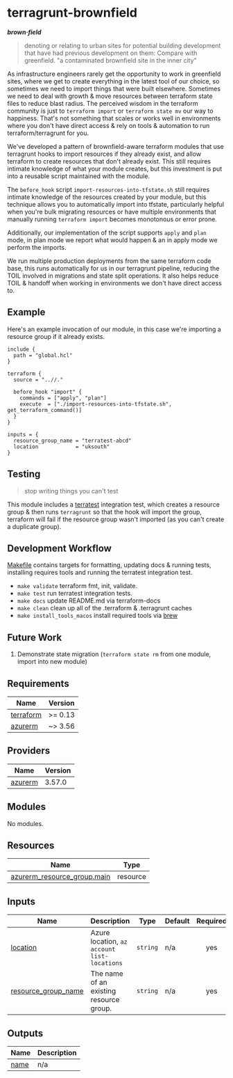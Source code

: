 # terragrunt-brownfield

_**brown·field**_

> denoting or relating to urban sites for potential building development that have had previous development on them: Compare with greenfield.
"a contaminated brownfield site in the inner city"



As infrastructure engineers rarely get the opportunity to work in greenfield sites, where we get to create everything in the latest tool of our choice, so sometimes we need to import things that were built elsewhere. Sometimes we need to deal with growth & move resources between terraform state files to reduce blast radius.  The perceived wisdom in the terraform community is just to `terraform import` or `terraform state mv` our way to happiness. That's not something that scales or works well in environments where you don't have direct access & rely on tools & automation to run terraform/terragrunt for you.

We've developed a pattern of brownfield-aware terraform modules that use terragrunt hooks to import resources if they already exist, and allow terraform to create resources that don't already exist.  This still requires intimate knowledge of what your module creates, but this investment is put into a reusable script maintained with the module.

The `before_hook` script `import-resources-into-tfstate.sh` still requires intimate knowledge of the resources created by your module, but this technique allows you to automatically import into tfstate, particularly helpful when you're bulk migrating resources or have multiple environments that manually running `terraform import` becomes monotonous or error prone.

Additionally, our implementation of the script supports `apply` and `plan` mode, in plan mode we report what would happen & an in apply mode we perform the imports. 

We run multiple production deployments from the same terraform code base, this runs automatically for us in our terragrunt pipeline, reducing the TOIL involved in migrations and state split operations. It also helps reduce TOIL & handoff when working in environments we don't have direct access to.


## Example

Here's an example invocation of our module, in this case we're importing a resource group if it already exists.

```hcl
include {
  path = "global.hcl"
}

terraform {
  source = "..//."

  before_hook "import" {
    commands = ["apply", "plan"]
    execute  = ["./import-resources-into-tfstate.sh", get_terraform_command()]
  }
}

inputs = {
  resource_group_name = "terratest-abcd"
  location            = "uksouth"
}
```

## Testing

> stop writing things you can't test

This module includes a [terratest](https://terratest.gruntwork.io/) integration test, which creates a resource group & then runs `terragrunt` so that the hook will import the group, terraform will fail if the resource group wasn't imported (as you can't create a duplicate group). 

## Development Workflow

[Makefile](Makefile) contains targets for formatting, updating docs & running tests, installing requires tools and running the terratest integration test.

* `make validate` terraform fmt, init, validate.
* `make test` run terratest integration tests.
* `make docs` update README.md via terraform-docs
* `make clean` clean up all of the .terraform & .terragrunt caches
* `make install_tools_macos` install required tools via [brew](https://brew.sh)

## Future Work

1. Demonstrate state migration (`terraform state rm` from one module, import into new module)

<!-- BEGIN_TF_DOCS -->
## Requirements

| Name | Version |
|------|---------|
| <a name="requirement_terraform"></a> [terraform](#requirement\_terraform) | >= 0.13 |
| <a name="requirement_azurerm"></a> [azurerm](#requirement\_azurerm) | ~> 3.56 |

## Providers

| Name | Version |
|------|---------|
| <a name="provider_azurerm"></a> [azurerm](#provider\_azurerm) | 3.57.0 |

## Modules

No modules.

## Resources

| Name | Type |
|------|------|
| [azurerm_resource_group.main](https://registry.terraform.io/providers/hashicorp/azurerm/latest/docs/resources/resource_group) | resource |

## Inputs

| Name | Description | Type | Default | Required |
|------|-------------|------|---------|:--------:|
| <a name="input_location"></a> [location](#input\_location) | Azure location, `az account list-locations` | `string` | n/a | yes |
| <a name="input_resource_group_name"></a> [resource\_group\_name](#input\_resource\_group\_name) | The name of an existing resource group. | `string` | n/a | yes |

## Outputs

| Name | Description |
|------|-------------|
| <a name="output_name"></a> [name](#output\_name) | n/a |
<!-- END_TF_DOCS -->
